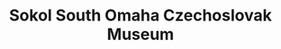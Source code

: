 ---
layout: repo
title: "Sokol South Omaha Czechoslovak Museum"
id: 11775
permalink: repos/11775/
---